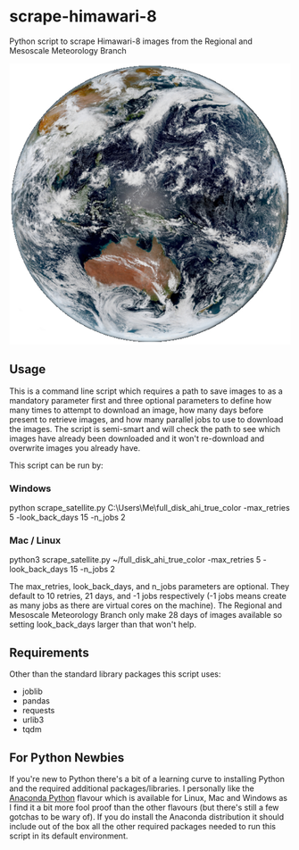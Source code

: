 # scrape-himawari-8

Python script to scrape Himawari-8 images from the Regional and Mesoscale Meteorology Branch

![Example](images/202009210250.jpg)

## Usage

This is a command line script which requires a path to save images to as a mandatory parameter first and three optional parameters to define how many times to attempt to download an image, how many days before present to retrieve images, and how many parallel jobs to use to download the images. The script is semi-smart and will check the path to see which images have already been downloaded and it won't re-download and overwrite images you already have.

This script can be run by:

### Windows

python scrape_satellite.py C:\Users\Me\full_disk_ahi_true_color -max_retries 5 -look_back_days 15 -n_jobs 2

### Mac / Linux

python3 scrape_satellite.py ~/full_disk_ahi_true_color -max_retries 5 -look_back_days 15 -n_jobs 2

The max_retries, look_back_days, and n_jobs parameters are optional. They default to 10 retries,  21 days, and -1 jobs respectively (-1 jobs means create as many jobs as there are virtual cores on the machine). The Regional and Mesoscale Meteorology Branch only make 28 days of images available so setting look_back_days larger than that won't help.

## Requirements

Other than the standard library packages this script uses:

- joblib
- pandas
- requests
- urlib3
- tqdm

## For Python Newbies

If you're new to Python there's a bit of a learning curve to installing Python and the required additional packages/libraries. I personally like the [Anaconda Python](https://www.anaconda.com/distribution/) flavour which is available for Linux, Mac and Windows as I find it a bit more fool proof than the other flavours (but there's still a few gotchas to be wary of). If you do install the Anaconda distribution it should include out of the box all the other required packages needed to run this script in its default environment.
